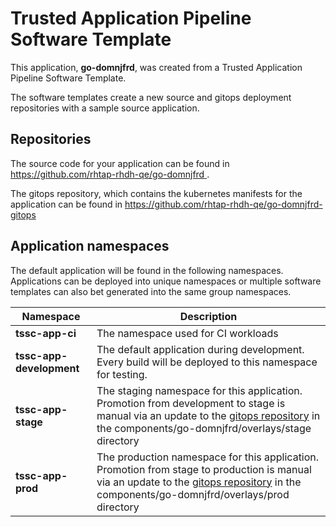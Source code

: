 # Trusted Application Pipeline Software Template

This application, **go-domnjfrd**, was created from a Trusted Application Pipeline Software Template.

The software templates create a new source and gitops deployment repositories with a sample source application. 

## Repositories

The source code for your application can be found in [https://github.com/rhtap-rhdh-qe/go-domnjfrd ](https://github.com/rhtap-rhdh-qe/go-domnjfrd ).
 
The gitops repository, which contains the kubernetes manifests for the application can be found in 
[https://github.com/rhtap-rhdh-qe/go-domnjfrd-gitops ](https://github.com/rhtap-rhdh-qe/go-domnjfrd-gitops ) 

## Application namespaces 

The default application will be found in the following namespaces. Applications can be deployed into unique namespaces or multiple software templates can also bet generated into the same group namespaces.  

|  Namespace   |  Description   |  
| -------- | -------- |
| **tssc-app-ci** | The namespace used for CI workloads |
| **tssc-app-development** | The default application during development. Every build will be deployed to this namespace for testing. |
| **tssc-app-stage** | The staging namespace for this application. Promotion from development to stage is manual via an update to the [gitops repository](https://github.com/rhtap-rhdh-qe/go-domnjfrd-gitops ) in the components/go-domnjfrd/overlays/stage directory |
| **tssc-app-prod** | The production namespace for this application. Promotion from stage to production is manual via an update to the [gitops repository](https://github.com/rhtap-rhdh-qe/go-domnjfrd-gitops ) in the components/go-domnjfrd/overlays/prod directory |